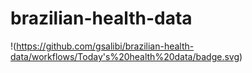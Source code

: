 # brazilian-health-data
!(https://github.com/gsalibi/brazilian-health-data/workflows/Today's%20health%20data/badge.svg)
